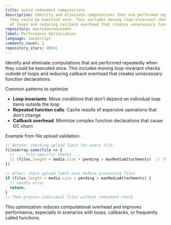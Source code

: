 ```yaml
---
title: avoid redundant computations
description: Identify and eliminate computations that are performed repeatedly when
  they could be executed once. This includes moving loop-invariant checks outside
  of loops and reducing callback overhead that creates unnecessary function declarations.
repository: mastodon/mastodon
label: Performance Optimization
language: JavaScript
comments_count: 2
repository_stars: 48691
---
```


Identify and eliminate computations that are performed repeatedly when they could be executed once. This includes moving loop-invariant checks outside of loops and reducing callback overhead that creates unnecessary function declarations.

Common patterns to optimize:
- **Loop invariants**: Move conditions that don't depend on individual loop items outside the loop
- **Repeated function calls**: Cache results of expensive operations that don't change
- **Callback overhead**: Minimize complex function declarations that cause GC churn

Example from file upload validation:
```javascript
// Before: checking upload limit for every file
filesArray.some(file => {
  // ... file-specific checks ...
  || (files.length + media.size + pending > maxMediaAttachments)  // This doesn't depend on individual file!
})

// After: check upload limit once before processing files
if (files.length + media.size + pending > maxMediaAttachments) {
  // handle error
  return;
}
// Then process individual files without redundant check
```

This optimization reduces computational overhead and improves performance, especially in scenarios with loops, callbacks, or frequently called functions.